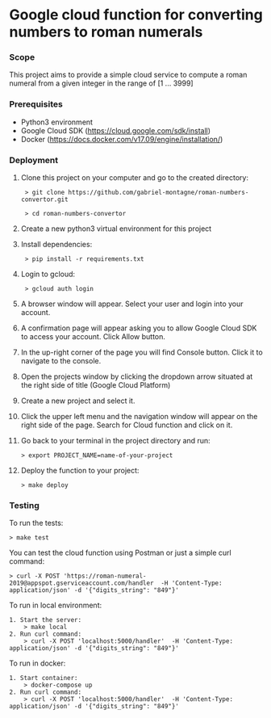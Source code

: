 # Google cloud function for converting numbers to roman numerals

### Scope

This project aims to provide a simple cloud service to compute a roman numeral 
from a given integer in the range of [1 ... 3999]

### Prerequisites

 - Python3 environment
 - Google Cloud SDK (https://cloud.google.com/sdk/install)
 - Docker (https://docs.docker.com/v17.09/engine/installation/)

### Deployment

1. Clone this project on your computer and go to the created directory:

        > git clone https://github.com/gabriel-montagne/roman-numbers-convertor.git
        
        > cd roman-numbers-convertor
        
2. Create a new python3 virtual environment for this project
3. Install dependencies:
        
        > pip install -r requirements.txt
        
4. Login to gcloud:

        > gcloud auth login
        
5. A browser window will appear. Select your user and login into your account.
6. A confirmation page will appear asking you to allow Google Cloud SDK to access your account.
Click Allow button.
7. In the up-right corner of the page you will find Console button. Click it to navigate to the console.
8. Open the projects window by clicking the dropdown arrow situated at the right side of title (Google Cloud Platform)
9. Create a new project and select it.
10. Click the upper left menu and the navigation window will appear on the right side of the page. Search for Cloud function and click on it.
11. Go back to your terminal in the project directory and run:

        > export PROJECT_NAME=name-of-your-project
        
12. Deploy the function to your project:
        
        > make deploy
        
### Testing

To run the tests:

    > make test
    
You can test the cloud function using Postman or just a simple curl command:

    > curl -X POST 'https://roman-numeral-2019@appspot.gserviceaccount.com/handler  -H 'Content-Type: application/json' -d '{"digits_string": "849"}'

To run in local environment:
    
    1. Start the server:
        > make local
    2. Run curl command:
        > curl -X POST 'localhost:5000/handler'  -H 'Content-Type: application/json' -d '{"digits_string": "849"}'

To run in docker:

    1. Start container:
        > docker-compose up
    2. Run curl command:
        > curl -X POST 'localhost:5000/handler'  -H 'Content-Type: application/json' -d '{"digits_string": "849"}'
        